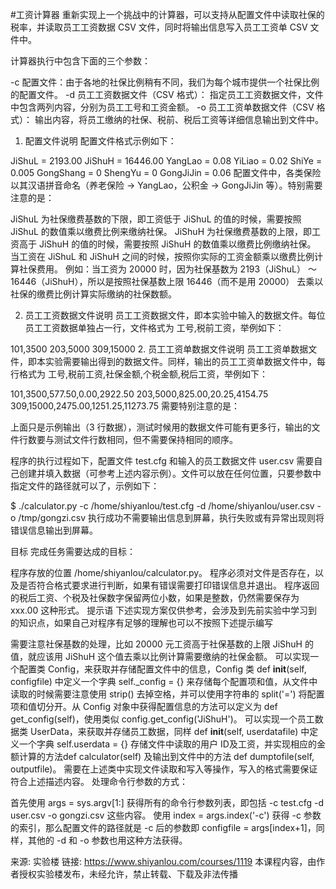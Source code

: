 #工资计算器
重新实现上一个挑战中的计算器，可以支持从配置文件中读取社保的税率，并读取员工工资数据 CSV 文件，同时将输出信息写入员工工资单 CSV 文件中。

计算器执行中包含下面的三个参数：

-c 配置文件：由于各地的社保比例稍有不同，我们为每个城市提供一个社保比例的配置文件。
-d 员工工资数据文件（CSV 格式）： 指定员工工资数据文件，文件中包含两列内容，分别为员工工号和工资金额。
-o 员工工资单数据文件（CSV 格式）： 输出内容，将员工缴纳的社保、税前、税后工资等详细信息输出到文件中。
1. 配置文件说明
配置文件格式示例如下：

JiShuL = 2193.00
JiShuH = 16446.00
YangLao = 0.08
YiLiao = 0.02
ShiYe = 0.005
GongShang = 0
ShengYu = 0
GongJiJin = 0.06
配置文件中，各类保险以其汉语拼音命名（养老保险 → YangLao，公积金 → GongJiJin 等）。特别需要注意的是：

JiShuL 为社保缴费基数的下限，即工资低于 JiShuL 的值的时候，需要按照 JiShuL 的数值乘以缴费比例来缴纳社保。
JiShuH 为社保缴费基数的上限，即工资高于 JiShuH 的值的时候，需要按照 JiShuH 的数值乘以缴费比例缴纳社保。
当工资在 JiShuL 和 JiShuH 之间的时候，按照你实际的工资金额乘以缴费比例计算社保费用。
例如：当工资为 20000 时，因为社保基数为 2193（JiShuL） ～ 16446（JiShuH），所以是按照社保基数上限 16446（而不是用 20000） 去乘以社保的缴费比例计算实际缴纳的社保数额。

2. 员工工资数据文件说明
员工工资数据文件，即本实验中输入的数据文件。每位员工工资数据单独占一行，文件格式为 工号,税前工资，举例如下：

101,3500
203,5000
309,15000
2. 员工工资单数据文件说明
员工工资单数据文件，即本实验需要输出得到的数据文件。同样，输出的员工工资单数据文件中，每行格式为 工号,税前工资,社保金额,个税金额,税后工资，举例如下：

101,3500,577.50,0.00,2922.50
203,5000,825.00,20.25,4154.75
309,15000,2475.00,1251.25,11273.75
需要特别注意的是：

上面只是示例输出（3 行数据），测试时候用的数据文件可能有更多行，输出的文件行数要与测试文件行数相同，但不需要保持相同的顺序。

程序的执行过程如下，配置文件 test.cfg 和输入的员工数据文件 user.csv 需要自己创建并填入数据（可参考上述内容示例）。文件可以放在任何位置，只要参数中指定文件的路径就可以了，示例如下：

$ ./calculator.py -c /home/shiyanlou/test.cfg -d /home/shiyanlou/user.csv -o /tmp/gongzi.csv
执行成功不需要输出信息到屏幕，执行失败或有异常出现则将错误信息输出到屏幕。

目标
完成任务需要达成的目标：

程序存放的位置 /home/shiyanlou/calculator.py。
程序必须对文件是否存在，以及是否符合格式要求进行判断，如果有错误需要打印错误信息并退出。
程序返回的税后工资、个税及社保数字保留两位小数，如果是整数，仍然需要保存为 xxx.00 这种形式。
提示语
下述实现方案仅供参考，会涉及到先前实验中学习到的知识点，如果自己对程序有足够的理解也可以不按照下述提示编写

需要注意社保基数的处理，比如 20000 元工资高于社保基数的上限 JiShuH 的值，就应该用 JiShuH 这个值去乘以比例计算需要缴纳的社保金额。
可以实现一个配置类 Config，来获取并存储配置文件中的信息，Config 类 def __init__(self, configfile) 中定义一个字典 self._config = {} 来存储每个配置项和值，从文件中读取的时候需要注意使用 strip() 去掉空格，并可以使用字符串的 split('=') 将配置项和值切分开。从 Config 对象中获得配置信息的方法可以定义为 def get_config(self)，使用类似 config.get_config('JiShuH')。
可以实现一个员工数据类 UserData，来获取并存储员工数据，同样 def __init__(self, userdatafile) 中定义一个字典 self.userdata = {} 存储文件中读取的用户 ID及工资，并实现相应的金额计算的方法def calculator(self) 及输出到文件中的方法 def dumptofile(self, outputfile)。
需要在上述类中实现文件读取和写入等操作，写入的格式需要保证符合上述描述内容。
处理命令行参数的方式：

首先使用 args = sys.argv[1:] 获得所有的命令行参数列表，即包括 -c test.cfg -d user.csv -o gongzi.csv 这些内容。
使用 index = args.index('-c') 获得 -c 参数的索引，那么配置文件的路径就是 -c 后的参数即 configfile = args[index+1]，同样，其他的 -d 和 -o 参数也用这种方法获得。

来源: 实验楼
链接: https://www.shiyanlou.com/courses/1119
本课程内容，由作者授权实验楼发布，未经允许，禁止转载、下载及非法传播
